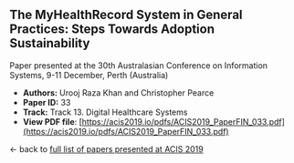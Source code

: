 ## The MyHealthRecord System in General Practices: Steps Towards Adoption Sustainability

Paper presented at the 30th Australasian Conference on Information Systems, 9-11 December, Perth (Australia)
- **Authors:** Urooj Raza Khan and Christopher Pearce
- **Paper ID:** 33
- **Track:** Track 13. Digital Healthcare Systems
- **View PDF file**: [https://acis2019.io/pdfs/ACIS2019_PaperFIN_033.pdf](https://acis2019.io/pdfs/ACIS2019_PaperFIN_033.pdf)

&larr; back to [full list of papers presented at ACIS 2019](https://acis2019.io/)